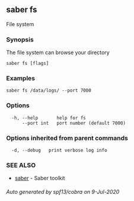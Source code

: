 ## saber fs

File system

### Synopsis

The file system can browse your directory

```
saber fs [flags]
```

### Examples

```
saber fs /data/logs/ --port 7000
```

### Options

```
  -h, --help       help for fs
      --port int   port number (default 7000)
```

### Options inherited from parent commands

```
  -d, --debug   print verbose log info
```

### SEE ALSO

* [saber](saber.md)	 - Saber toolkit

###### Auto generated by spf13/cobra on 9-Jul-2020
